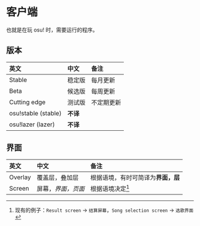 # 客户端

也就是在玩 osu! 时，需要运行的程序。

## 版本

| 英文 | 中文 | 备注 |
| :-- | :-- | :-- |
| Stable | 稳定版 | 每月更新 |
| Beta | 候选版 | 每周更新 |
| Cutting edge | 测试版 | 不定期更新 |
| osu!stable (stable) | **不译** |  |
| osu!lazer (lazer) | **不译** |  |

## 界面

| 英文 | 中文 | 备注 |
| :-- | :-- | :-- |
| Overlay | 覆盖层，叠加层 | 根据语境，有时可简译为**界面，层** |
| Screen | 屏幕，*界面，页面* | 根据语境决定[^context-screen] |

[^context-screen]: 现有的例子：`Result screen` -> `结算屏幕`，`Song selection screen` -> `选歌界面`

